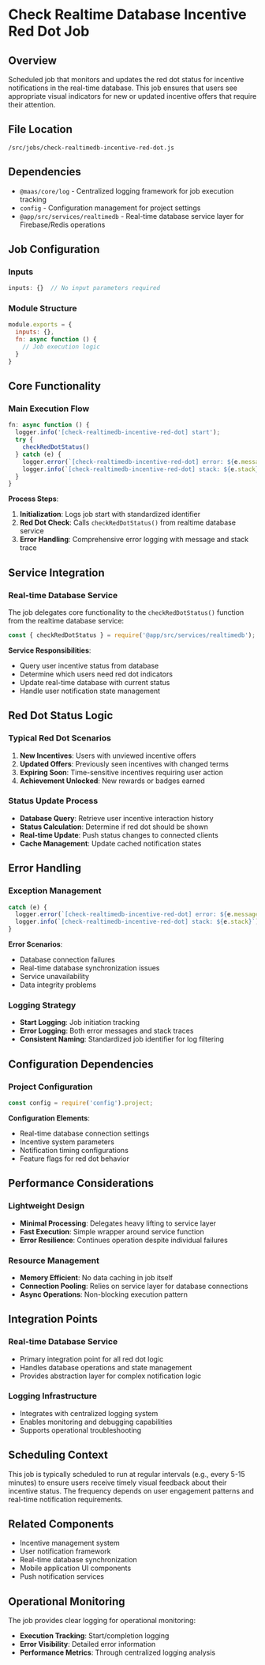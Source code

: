 # Check Realtime Database Incentive Red Dot Job

## Overview
Scheduled job that monitors and updates the red dot status for incentive notifications in the real-time database. This job ensures that users see appropriate visual indicators for new or updated incentive offers that require their attention.

## File Location
`/src/jobs/check-realtimedb-incentive-red-dot.js`

## Dependencies
- `@maas/core/log` - Centralized logging framework for job execution tracking
- `config` - Configuration management for project settings
- `@app/src/services/realtimedb` - Real-time database service layer for Firebase/Redis operations

## Job Configuration

### Inputs
```javascript
inputs: {}  // No input parameters required
```

### Module Structure
```javascript
module.exports = {
  inputs: {},
  fn: async function () {
    // Job execution logic
  }
}
```

## Core Functionality

### Main Execution Flow
```javascript
fn: async function () {
  logger.info('[check-realtimedb-incentive-red-dot] start');
  try {
    checkRedDotStatus()
  } catch (e) {
    logger.error(`[check-realtimedb-incentive-red-dot] error: ${e.message}`);
    logger.info(`[check-realtimedb-incentive-red-dot] stack: ${e.stack}`);
  }
}
```

**Process Steps**:
1. **Initialization**: Logs job start with standardized identifier
2. **Red Dot Check**: Calls `checkRedDotStatus()` from realtime database service
3. **Error Handling**: Comprehensive error logging with message and stack trace

## Service Integration

### Real-time Database Service
The job delegates core functionality to the `checkRedDotStatus()` function from the realtime database service:

```javascript
const { checkRedDotStatus } = require('@app/src/services/realtimedb');
```

**Service Responsibilities**:
- Query user incentive status from database
- Determine which users need red dot indicators
- Update real-time database with current status
- Handle user notification state management

## Red Dot Status Logic

### Typical Red Dot Scenarios
1. **New Incentives**: Users with unviewed incentive offers
2. **Updated Offers**: Previously seen incentives with changed terms
3. **Expiring Soon**: Time-sensitive incentives requiring user action
4. **Achievement Unlocked**: New rewards or badges earned

### Status Update Process
- **Database Query**: Retrieve user incentive interaction history
- **Status Calculation**: Determine if red dot should be shown
- **Real-time Update**: Push status changes to connected clients
- **Cache Management**: Update cached notification states

## Error Handling

### Exception Management
```javascript
catch (e) {
  logger.error(`[check-realtimedb-incentive-red-dot] error: ${e.message}`);
  logger.info(`[check-realtimedb-incentive-red-dot] stack: ${e.stack}`);
}
```

**Error Scenarios**:
- Database connection failures
- Real-time database synchronization issues
- Service unavailability
- Data integrity problems

### Logging Strategy
- **Start Logging**: Job initiation tracking
- **Error Logging**: Both error messages and stack traces
- **Consistent Naming**: Standardized job identifier for log filtering

## Configuration Dependencies

### Project Configuration
```javascript
const config = require('config').project;
```

**Configuration Elements**:
- Real-time database connection settings
- Incentive system parameters
- Notification timing configurations
- Feature flags for red dot behavior

## Performance Considerations

### Lightweight Design
- **Minimal Processing**: Delegates heavy lifting to service layer
- **Fast Execution**: Simple wrapper around service function
- **Error Resilience**: Continues operation despite individual failures

### Resource Management
- **Memory Efficient**: No data caching in job itself
- **Connection Pooling**: Relies on service layer for database connections
- **Async Operations**: Non-blocking execution pattern

## Integration Points

### Real-time Database Service
- Primary integration point for all red dot logic
- Handles database operations and state management
- Provides abstraction layer for complex notification logic

### Logging Infrastructure
- Integrates with centralized logging system
- Enables monitoring and debugging capabilities
- Supports operational troubleshooting

## Scheduling Context
This job is typically scheduled to run at regular intervals (e.g., every 5-15 minutes) to ensure users receive timely visual feedback about their incentive status. The frequency depends on user engagement patterns and real-time notification requirements.

## Related Components
- Incentive management system
- User notification framework
- Real-time database synchronization
- Mobile application UI components
- Push notification services

## Operational Monitoring
The job provides clear logging for operational monitoring:
- **Execution Tracking**: Start/completion logging
- **Error Visibility**: Detailed error information
- **Performance Metrics**: Through centralized logging analysis